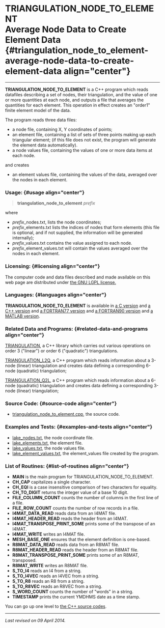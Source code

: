 TRIANGULATION\_NODE\_TO\_ELEMENT\
Average Node Data to Create Element Data {#triangulation_node_to_element-average-node-data-to-create-element-data align="center"}
========================================

------------------------------------------------------------------------

**TRIANGULATION\_NODE\_TO\_ELEMENT** is a C++ program which reads
datafiles describing a set of nodes, their triangulation, and the value
of one or more quantities at each node, and outputs a file that averages
the quantities for each element. This operation in effect creates an
"order1" finite element model of the data.

The program reads three data files:

-   a node file, containing X, Y coordinates of points;
-   an element file, containing a list of sets of three points making up
    each triangular element; (if this file does not exist, the program
    will generate the element data automatically).
-   a node values file, containing the values of one or more data items
    at each node.

and creates

-   an element values file, containing the values of the data, averaged
    over the nodes in each element.

### Usage: {#usage align="center"}

> **triangulation\_node\_to\_element** *prefix*

where

-   *prefix*\_nodes.txt, lists the node coordinates;
-   *prefix*\_elements.txt lists the indices of nodes that form elements
    (this file is optional, and if not supplied, the information will be
    generated internally);
-   *prefix*\_values.txt contains the value assigned to each node.
-   *prefix*\_element\_values.txt will contain the values averaged over
    the nodes in each element.

### Licensing: {#licensing align="center"}

The computer code and data files described and made available on this
web page are distributed under [the GNU LGPL
license.](../../txt/gnu_lgpl.txt)

### Languages: {#languages align="center"}

**TRIANGULATION\_NODE\_TO\_ELEMENT** is available in [a C
version](../../c_src/triangulation_node_to_element/triangulation_node_to_element.html)
and [a C++
version](../../cpp_src/triangulation_node_to_element/triangulation_node_to_element.html)
and [a FORTRAN77
version](../../f77_src/triangulation_node_to_element/triangulation_node_to_element.html)
and [a FORTRAN90
version](../../f_src/triangulation_node_to_element/triangulation_node_to_element.html)
and [a MATLAB
version](../../m_src/triangulation_node_to_element/triangulation_node_to_element.html).

### Related Data and Programs: {#related-data-and-programs align="center"}

[TRIANGULATION](../../cpp_src/triangulation/triangulation.html), a C++
library which carries out various operations on order 3 ("linear") or
order 6 ("quadratic") triangulations.

[TRIANGULATION\_L2Q](../../cpp_src/triangulation_l2q/triangulation_l2q.html),
a C++ program which reads information about a 3-node (linear)
triangulation and creates data defining a corresponding 6-node
(quadratic) triangulation;

[TRIANGULATION\_Q2L](../../cpp_src/triangulation_q2l/triangulation_q2l.html),
a C++ program which reads information about a 6-node (quadratic)
triangulation and creates data defining a corresponding 3-node (linear)
triangulation;

### Source Code: {#source-code align="center"}

-   [triangulation\_node\_to\_element.cpp](triangulation_node_to_element.cpp),
    the source code.

### Examples and Tests: {#examples-and-tests align="center"}

-   [lake\_nodes.txt](lake_nodes.txt), the node coordinate file.
-   [lake\_elements.txt](lake_elements.txt), the element file.
-   [lake\_values.txt](lake_values.txt), the node values file.
-   [lake\_element\_values.txt](lake_element_values.txt), the
    element\_values file created by the program.

### List of Routines: {#list-of-routines align="center"}

-   **MAIN** is the main program for TRIANGULATION\_NODE\_TO\_ELEMENT.
-   **CH\_CAP** capitalizes a single character.
-   **CH\_EQI** is a case insensitive comparison of two characters for
    equality.
-   **CH\_TO\_DIGIT** returns the integer value of a base 10 digit.
-   **FILE\_COLUMN\_COUNT** counts the number of columns in the first
    line of a file.
-   **FILE\_ROW\_COUNT** counts the number of row records in a file.
-   **I4MAT\_DATA\_READ** reads data from an I4MAT file.
-   **I4MAT\_HEADER\_READ** reads the header from an I4MAT.
-   **I4MAT\_TRANSPOSE\_PRINT\_SOME** prints some of the transpose of an
    I4MAT.
-   **I4MAT\_WRITE** writes an I4MAT file.
-   **MESH\_BASE\_ONE** ensures that the element definition is
    one-based.
-   **R8MAT\_DATA\_READ** reads data from an R8MAT file.
-   **R8MAT\_HEADER\_READ** reads the header from an R8MAT file.
-   **R8MAT\_TRANSPOSE\_PRINT\_SOME** prints some of an R8MAT,
    transposed.
-   **R8MAT\_WRITE** writes an R8MAT file.
-   **S\_TO\_I4** reads an I4 from a string.
-   **S\_TO\_I4VEC** reads an I4VEC from a string.
-   **S\_TO\_R8** reads an R8 from a string.
-   **S\_TO\_R8VEC** reads an R8VEC from a string.
-   **S\_WORD\_COUNT** counts the number of "words" in a string.
-   **TIMESTAMP** prints the current YMDHMS date as a time stamp.

You can go up one level to [the C++ source codes](../cpp_src.html).

------------------------------------------------------------------------

*Last revised on 09 April 2014.*
